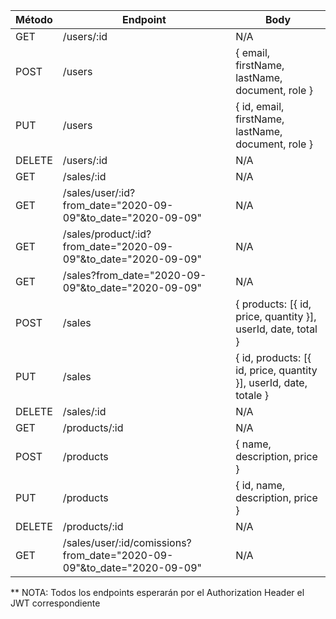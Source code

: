 |Método|Endpoint|Body|
|---|---|---|
|GET|/users/:id|N/A|
|POST|/users|{ email, firstName, lastName, document, role }|
|PUT|/users|{ id, email, firstName, lastName, document, role }|
|DELETE|/users/:id|N/A|
|GET|/sales/:id|N/A|
|GET|/sales/user/:id?from_date="2020-09-09"&to_date="2020-09-09"|N/A|
|GET|/sales/product/:id?from_date="2020-09-09"&to_date="2020-09-09"|N/A|
|GET|/sales?from_date="2020-09-09"&to_date="2020-09-09"|N/A|
|POST|/sales|{ products: [{ id, price, quantity }], userId, date, total }|
|PUT|/sales|{ id, products: [{ id, price, quantity }], userId, date, totale }|
|DELETE|/sales/:id|N/A|
|GET|/products/:id|N/A|
|POST|/products|{ name, description, price }|
|PUT|/products|{ id, name, description, price }|
|DELETE|/products/:id|N/A|
|GET|/sales/user/:id/comissions?from_date="2020-09-09"&to_date="2020-09-09"|N/A|

** NOTA: Todos los endpoints esperarán por el Authorization Header el JWT correspondiente